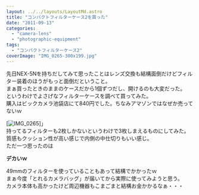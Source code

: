 ```yaml
---
layout: ../../layouts/LayoutMd.astro
title: "コンパクトフィルターケース2を買った"
date: "2011-09-13"
categories: 
  - "camera-lens"
  - "photographic-equipment"
tags: 
  - "コンパクトフィルターケース2"
coverImage: "IMG_0265-300x199.jpg"
---
```


先日NEX-5Nを持ちだしてみて思ったことはレンズ交換も結構面倒だけどフィルター装着のほうがもっと面倒だということ。  
まぁ買ったときのままのケースだから1個ずつだし、開けるのも大変だった。  
というわけでよさげなフィルターケースを調べて買ってみた。  
購入はビックカメラ池袋店にて840円でした。ちなみアマゾンではなぜか売ってないｗ

[![](/wp/images/IMG_0265-300x199.jpg "IMG_0265")]」  
持ってるフィルターも2枚しかないというわけで3枚しまえるものにしてみた。  
質感もクッション性が高い感じで内側の中仕切りもいい感じ。  
ただ一つ思ったのは

**デカいｗ**

49mmのフィルターを使っていることもあって結構でかかったｗ  
まぁ今度「とれるカメラバッグ」が届いてから実際に使ってみようと思う。  
カメラ本体も高かったけど周辺機器もこまごまと結構お金かかるなぁ・・・
